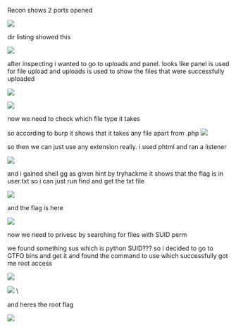 
Recon shows 2 ports opened

![](https://i.imgur.com/J9mXwFc.png)


dir listing showed this

![](https://i.imgur.com/wxT7UUu.png)


after inspecting i wanted to go to uploads and panel. looks like panel is used for file upload and uploads is used to show the files that were successfully uploaded

![](https://i.imgur.com/y2nqGCT.png)


![](https://i.imgur.com/rkIA0Pf.png)


now we need to check which file type it takes

so according to burp it shows that it takes any file apart from .php
![](https://i.imgur.com/7l53MD1.png)

so then we can just use any extension really. i used phtml and ran a listener


![](https://i.imgur.com/XqotIJj.png)

 and i gained shell gg
as given hint by tryhackme it shows that the flag is in user.txt so i can just run find and get the txt file

![](https://i.imgur.com/JeGysSK.png)


and the flag is here

![](https://i.imgur.com/fCIg0la.png)


now we need to privesc by searching for files with SUID perm



we found something sus which is python SUID??? so i decided to go to GTFO bins and get it and found the command to use which successfully got me root access

![](https://i.imgur.com/CSETDqX.png)


![](https://i.imgur.com/7nn3vEo.png)
\

and heres the root flag

![](https://i.imgur.com/PSEzjhB.png)


